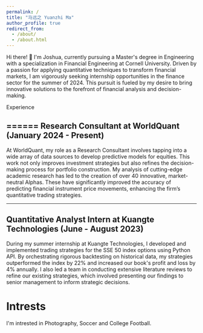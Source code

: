 ```yaml
---
permalink: /
title: "马远之 Yuanzhi Ma"
author_profile: true
redirect_from: 
  - /about/
  - /about.html
---
```

Hi there! 👋 I'm Joshua, currently pursuing a Master's degree in Engineering with a specialization in Financial Engineering at Cornell University. Driven by a passion for applying quantitative techniques to transform financial markets, I am vigorously seeking internship opportunities in the finance sector for the summer of 2024. This pursuit is fueled by my desire to bring innovative solutions to the forefront of financial analysis and decision-making.


Experience

======
Research Consultant at WorldQuant (January 2024 - Present) 
---

At WorldQuant, my role as a Research Consultant involves tapping into a wide array of data sources to develop predictive models for equities. This work not only improves investment strategies but also refines the decision-making process for portfolio construction. My analysis of cutting-edge academic research has led to the creation of over 40 innovative, market-neutral Alphas. These have significantly improved the accuracy of predicting financial instrument price movements, enhancing the firm’s quantitative trading strategies.

---
Quantitative Analyst Intern at Kuangte Technologies (June - August 2023)
---

During my summer internship at Kuangte Technologies, I developed and implemented trading strategies for the SSE 50 index options using Python API. By orchestrating rigorous backtesting on historical data, my strategies outperformed the index by 22% and increased our book's profit and loss by 4% annually. I also led a team in conducting extensive literature reviews to refine our existing strategies, which involved presenting our findings to senior management to inform strategic decisions.

Intrests
======
I'm intrested in Photography, Soccer and College Football. 
